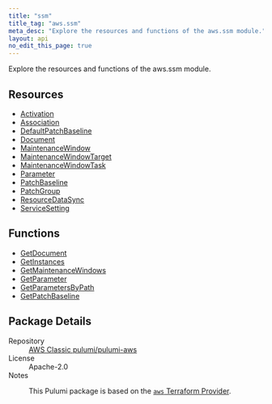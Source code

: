 ```yaml
---
title: "ssm"
title_tag: "aws.ssm"
meta_desc: "Explore the resources and functions of the aws.ssm module."
layout: api
no_edit_this_page: true
---
```


<!-- WARNING: this file was generated by Pulumi Docs Generator. -->
<!-- Do not edit by hand unless you're certain you know what you are doing! -->

Explore the resources and functions of the aws.ssm module.

<h2 id="resources">Resources</h2>
<ul class="api">
    <li><a href="activation/" title="Activation"><span class="api-symbol api-symbol--resource"></span>Activation</a></li>
    <li><a href="association/" title="Association"><span class="api-symbol api-symbol--resource"></span>Association</a></li>
    <li><a href="defaultpatchbaseline/" title="DefaultPatchBaseline"><span class="api-symbol api-symbol--resource"></span>DefaultPatchBaseline</a></li>
    <li><a href="document/" title="Document"><span class="api-symbol api-symbol--resource"></span>Document</a></li>
    <li><a href="maintenancewindow/" title="MaintenanceWindow"><span class="api-symbol api-symbol--resource"></span>MaintenanceWindow</a></li>
    <li><a href="maintenancewindowtarget/" title="MaintenanceWindowTarget"><span class="api-symbol api-symbol--resource"></span>MaintenanceWindowTarget</a></li>
    <li><a href="maintenancewindowtask/" title="MaintenanceWindowTask"><span class="api-symbol api-symbol--resource"></span>MaintenanceWindowTask</a></li>
    <li><a href="parameter/" title="Parameter"><span class="api-symbol api-symbol--resource"></span>Parameter</a></li>
    <li><a href="patchbaseline/" title="PatchBaseline"><span class="api-symbol api-symbol--resource"></span>PatchBaseline</a></li>
    <li><a href="patchgroup/" title="PatchGroup"><span class="api-symbol api-symbol--resource"></span>PatchGroup</a></li>
    <li><a href="resourcedatasync/" title="ResourceDataSync"><span class="api-symbol api-symbol--resource"></span>ResourceDataSync</a></li>
    <li><a href="servicesetting/" title="ServiceSetting"><span class="api-symbol api-symbol--resource"></span>ServiceSetting</a></li>
</ul>

<h2 id="functions">Functions</h2>
<ul class="api">
    <li><a href="getdocument/" title="GetDocument"><span class="api-symbol api-symbol--function"></span>GetDocument</a></li>
    <li><a href="getinstances/" title="GetInstances"><span class="api-symbol api-symbol--function"></span>GetInstances</a></li>
    <li><a href="getmaintenancewindows/" title="GetMaintenanceWindows"><span class="api-symbol api-symbol--function"></span>GetMaintenanceWindows</a></li>
    <li><a href="getparameter/" title="GetParameter"><span class="api-symbol api-symbol--function"></span>GetParameter</a></li>
    <li><a href="getparametersbypath/" title="GetParametersByPath"><span class="api-symbol api-symbol--function"></span>GetParametersByPath</a></li>
    <li><a href="getpatchbaseline/" title="GetPatchBaseline"><span class="api-symbol api-symbol--function"></span>GetPatchBaseline</a></li>
</ul>

<h2 id="package-details">Package Details</h2>
<dl class="package-details">
	<dt>Repository</dt>
	<dd><a href="https://github.com/pulumi/pulumi-aws">AWS Classic pulumi/pulumi-aws</a></dd>
	<dt>License</dt>
	<dd>Apache-2.0</dd>
	<dt>Notes</dt>
	<dd><p>This Pulumi package is based on the <a href="https://github.com/hashicorp/terraform-provider-aws"><code>aws</code> Terraform Provider</a>.</p>
</dd>
</dl>

